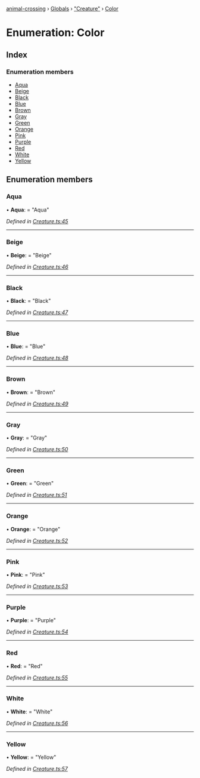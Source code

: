 [animal-crossing](../README.md) › [Globals](../globals.md) › ["Creature"](../modules/_creature_.md) › [Color](_creature_.color.md)

# Enumeration: Color

## Index

### Enumeration members

* [Aqua](_creature_.color.md#aqua)
* [Beige](_creature_.color.md#beige)
* [Black](_creature_.color.md#black)
* [Blue](_creature_.color.md#blue)
* [Brown](_creature_.color.md#brown)
* [Gray](_creature_.color.md#gray)
* [Green](_creature_.color.md#green)
* [Orange](_creature_.color.md#orange)
* [Pink](_creature_.color.md#pink)
* [Purple](_creature_.color.md#purple)
* [Red](_creature_.color.md#red)
* [White](_creature_.color.md#white)
* [Yellow](_creature_.color.md#yellow)

## Enumeration members

###  Aqua

• **Aqua**: = "Aqua"

*Defined in [Creature.ts:45](https://github.com/Norviah/animal-crossing/blob/d0e2651/module/types/Creature.ts#L45)*

___

###  Beige

• **Beige**: = "Beige"

*Defined in [Creature.ts:46](https://github.com/Norviah/animal-crossing/blob/d0e2651/module/types/Creature.ts#L46)*

___

###  Black

• **Black**: = "Black"

*Defined in [Creature.ts:47](https://github.com/Norviah/animal-crossing/blob/d0e2651/module/types/Creature.ts#L47)*

___

###  Blue

• **Blue**: = "Blue"

*Defined in [Creature.ts:48](https://github.com/Norviah/animal-crossing/blob/d0e2651/module/types/Creature.ts#L48)*

___

###  Brown

• **Brown**: = "Brown"

*Defined in [Creature.ts:49](https://github.com/Norviah/animal-crossing/blob/d0e2651/module/types/Creature.ts#L49)*

___

###  Gray

• **Gray**: = "Gray"

*Defined in [Creature.ts:50](https://github.com/Norviah/animal-crossing/blob/d0e2651/module/types/Creature.ts#L50)*

___

###  Green

• **Green**: = "Green"

*Defined in [Creature.ts:51](https://github.com/Norviah/animal-crossing/blob/d0e2651/module/types/Creature.ts#L51)*

___

###  Orange

• **Orange**: = "Orange"

*Defined in [Creature.ts:52](https://github.com/Norviah/animal-crossing/blob/d0e2651/module/types/Creature.ts#L52)*

___

###  Pink

• **Pink**: = "Pink"

*Defined in [Creature.ts:53](https://github.com/Norviah/animal-crossing/blob/d0e2651/module/types/Creature.ts#L53)*

___

###  Purple

• **Purple**: = "Purple"

*Defined in [Creature.ts:54](https://github.com/Norviah/animal-crossing/blob/d0e2651/module/types/Creature.ts#L54)*

___

###  Red

• **Red**: = "Red"

*Defined in [Creature.ts:55](https://github.com/Norviah/animal-crossing/blob/d0e2651/module/types/Creature.ts#L55)*

___

###  White

• **White**: = "White"

*Defined in [Creature.ts:56](https://github.com/Norviah/animal-crossing/blob/d0e2651/module/types/Creature.ts#L56)*

___

###  Yellow

• **Yellow**: = "Yellow"

*Defined in [Creature.ts:57](https://github.com/Norviah/animal-crossing/blob/d0e2651/module/types/Creature.ts#L57)*
